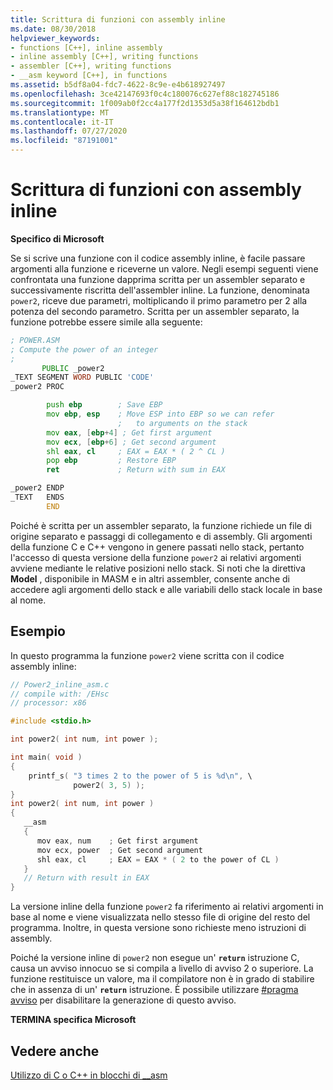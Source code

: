 ```yaml
---
title: Scrittura di funzioni con assembly inline
ms.date: 08/30/2018
helpviewer_keywords:
- functions [C++], inline assembly
- inline assembly [C++], writing functions
- assembler [C++], writing functions
- __asm keyword [C++], in functions
ms.assetid: b5df8a04-fdc7-4622-8c9e-e4b618927497
ms.openlocfilehash: 3ce42147693f0c4c180076c627ef88c182745186
ms.sourcegitcommit: 1f009ab0f2cc4a177f2d1353d5a38f164612bdb1
ms.translationtype: MT
ms.contentlocale: it-IT
ms.lasthandoff: 07/27/2020
ms.locfileid: "87191001"
---
```

# <a name="writing-functions-with-inline-assembly"></a>Scrittura di funzioni con assembly inline

**Specifico di Microsoft**

Se si scrive una funzione con il codice assembly inline, è facile passare argomenti alla funzione e riceverne un valore. Negli esempi seguenti viene confrontata una funzione dapprima scritta per un assembler separato e successivamente riscritta dell'assembler inline. La funzione, denominata `power2`, riceve due parametri, moltiplicando il primo parametro per 2 alla potenza del secondo parametro. Scritta per un assembler separato, la funzione potrebbe essere simile alla seguente:

```asm
; POWER.ASM
; Compute the power of an integer
;
       PUBLIC _power2
_TEXT SEGMENT WORD PUBLIC 'CODE'
_power2 PROC

        push ebp        ; Save EBP
        mov ebp, esp    ; Move ESP into EBP so we can refer
                        ;   to arguments on the stack
        mov eax, [ebp+4] ; Get first argument
        mov ecx, [ebp+6] ; Get second argument
        shl eax, cl     ; EAX = EAX * ( 2 ^ CL )
        pop ebp         ; Restore EBP
        ret             ; Return with sum in EAX

_power2 ENDP
_TEXT   ENDS
        END
```

Poiché è scritta per un assembler separato, la funzione richiede un file di origine separato e passaggi di collegamento e di assembly. Gli argomenti della funzione C e C++ vengono in genere passati nello stack, pertanto l'accesso di questa versione della funzione `power2` ai relativi argomenti avviene mediante le relative posizioni nello stack. Si noti che la direttiva **Model** , disponibile in MASM e in altri assembler, consente anche di accedere agli argomenti dello stack e alle variabili dello stack locale in base al nome.

## <a name="example"></a>Esempio

In questo programma la funzione `power2` viene scritta con il codice assembly inline:

```cpp
// Power2_inline_asm.c
// compile with: /EHsc
// processor: x86

#include <stdio.h>

int power2( int num, int power );

int main( void )
{
    printf_s( "3 times 2 to the power of 5 is %d\n", \
              power2( 3, 5) );
}
int power2( int num, int power )
{
   __asm
   {
      mov eax, num    ; Get first argument
      mov ecx, power  ; Get second argument
      shl eax, cl     ; EAX = EAX * ( 2 to the power of CL )
   }
   // Return with result in EAX
}
```

La versione inline della funzione `power2` fa riferimento ai relativi argomenti in base al nome e viene visualizzata nello stesso file di origine del resto del programma. Inoltre, in questa versione sono richieste meno istruzioni di assembly.

Poiché la versione inline di `power2` non esegue un' **`return`** istruzione C, causa un avviso innocuo se si compila a livello di avviso 2 o superiore. La funzione restituisce un valore, ma il compilatore non è in grado di stabilire che in assenza di un' **`return`** istruzione. È possibile utilizzare [#pragma avviso](../../preprocessor/warning.md) per disabilitare la generazione di questo avviso.

**TERMINA specifica Microsoft**

## <a name="see-also"></a>Vedere anche

[Utilizzo di C o C++ in blocchi di __asm](../../assembler/inline/using-c-or-cpp-in-asm-blocks.md)<br/>
